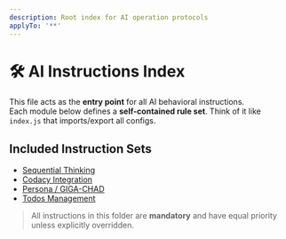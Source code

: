 ```yaml
---
description: Root index for AI operation protocols
applyTo: '**'
---
```


# 🛠 AI Instructions Index

This file acts as the **entry point** for all AI behavioral instructions.  
Each module below defines a **self-contained rule set**. Think of it like `index.js` that imports/export all configs.

## Included Instruction Sets
- [Sequential Thinking](./instructions/sequentialthinking.instructions.md)
- [Codacy Integration](./instructions/codacy.instructions.md)
- [Persona / GIGA-CHAD](./instructions//persona.instructions.md)
- [Todos Management](./instructions/todos.instructions.md)

> All instructions in this folder are **mandatory** and have equal priority unless explicitly overridden.
